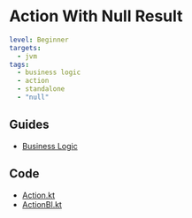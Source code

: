 # Action With Null Result

```yaml
level: Beginner
targets:
  - jvm
tags:
  - business logic
  - action
  - standalone
  - "null"
```

## Guides

- [Business Logic](/doc/guides/backend/BusinessLogic.md)

## Code

- [Action.kt](/cookbook/src/commonMain/kotlin/zakadabar/cookbook/business/action/nullresult/Action.kt)
- [ActionBl.kt](/cookbook/src/commonMain/kotlin/zakadabar/cookbook/business/action/nullresult/ActionBl.kt)
